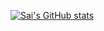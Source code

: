 [![Sai's GitHub stats](https://github-readme-stats.vercel.app/api?username=Sai-muchapathi)](https://github.com/Sai-muchapathi/github-readme-stats)
